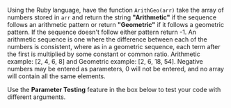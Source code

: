 Using the Ruby language, have the function ```ArithGeo(arr)``` take the array of numbers stored in ```arr``` and return the string **"Arithmetic"** if the sequence follows an arithmetic pattern or return **"Geometric"** if it follows a geometric pattern. If the sequence doesn't follow either pattern return -1. An arithmetic sequence is one where the difference between each of the numbers is consistent, where as in a geometric sequence, each term after the first is multiplied by some constant or common ratio. Arithmetic example: [2, 4, 6, 8] and Geometric example: [2, 6, 18, 54]. Negative numbers may be entered as parameters, 0 will not be entered, and no array will contain all the same elements.

Use the **Parameter Testing** feature in the box below to test your code with different arguments.
